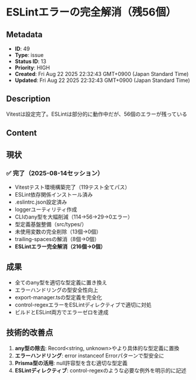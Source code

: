 # ESLintエラーの完全解消（残56個）

## Metadata

- **ID**: 49
- **Type**: issue
- **Status ID**: 13
- **Priority**: HIGH
- **Created**: Fri Aug 22 2025 22:32:43 GMT+0900 (Japan Standard Time)
- **Updated**: Fri Aug 22 2025 22:32:43 GMT+0900 (Japan Standard Time)

## Description

Vitestは設定完了。ESLintは部分的に動作中だが、56個のエラーが残っている

## Content

## 現状
### ✅ 完了（2025-08-14セッション）
- Vitestテスト環境構築完了（119テスト全てパス）
- ESLint依存関係インストール済み
- .eslintrc.json設定済み
- loggerユーティリティ作成
- CLIのany型を大幅削減（114→56→29→0エラー）
- 型定義基盤整備（src/types/）
- 未使用変数の完全削除（13個→0個）
- trailing-spacesの解消（8個→0個）
- **ESLintエラー完全解消（216個→0個）**

## 成果
- 全てのany型を適切な型定義に置き換え
- エラーハンドリングの型安全性向上
- export-manager.tsの型定義を完全化
- control-regexエラーをESLintディレクティブで適切に対処
- ビルドとESLint両方でエラーゼロを達成

## 技術的改善点
1. **any型の除去**: Record<string, unknown>やより具体的な型定義に置換
2. **エラーハンドリング**: error instanceof Errorパターンで型安全に
3. **Prisma型の活用**: null許容型を含む適切な型定義
4. **ESLintディレクティブ**: control-regexのような必要な例外を明示的に記述
